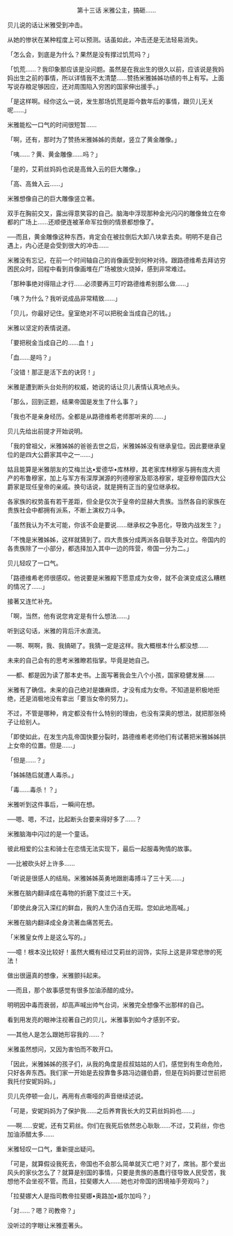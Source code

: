 <p align="center">第十三话 米雅公主，搞砸……</p>

贝儿说的话让米雅受到冲击。

从她的惨状在某种程度上可以预测。话虽如此，冲击还是无法轻易消失。

「怎么会，到底是为什么？果然是没有撑过饥荒吗？」

「饥荒……？我印象那应该是没问题。虽然是在我出生的很久以前，应该说是我妈妈出生之前的事情，所以详情我不太清楚……赞扬米雅姊姊功绩的书上有写。上面写说存粮足够因应，还对周围陷入穷困的国家伸出援手。」

「是这样啊。经你这么一说，发生那场饥荒是距今数年后的事情，跟贝儿无关呢……」

米雅能松一口气的时间很短暂……

「啊，还有，那时为了赞扬米雅姊姊的贡献，竖立了黄金雕像。」

「咦……？黄、黄金雕像……吗？」

「是的，艾莉丝妈妈也说是高耸入云的巨大雕像。」

「高、高耸入云……」

米雅想像自己的巨大雕像竖立著。

双手在胸前交叉，露出得意笑容的自己。脑海中浮现那种金光闪闪的雕像耸立在帝都的广场上……还顺便连被革命军拉倒的情景都想像了。

──而且，黄金雕像这种东西，肯定会在被拉倒后大卸八块拿去卖。明明不是自己遇上，内心还是会受到很大的冲击……

米雅没有忘记，在前一个时间轴自己的肖像画受到何种对待。跟路德维希去拜访穷困民众时，回程中看到肖像画堆在广场被放火烧掉，感到非常难过。

「那种事绝对得阻止才行……必须要再三叮咛路德维希别那么做……」

「咦？为什么？我听说成品非常精致……」

「贝儿，你最好记住。皇室绝对不可以把税金当成自己的钱。」

米雅以坚定的表情说道。

「要把税金当成自己的……血！」

「血……是吗？」

「没错！那正是活下去的诀窍！」

米雅是遭到断头台处刑的权威，她说的话让贝儿表情认真地点头。

「那么，回到正题，结果帝国是发生了什么事？」

「我也不是亲身经历。全都是从路德维希老师那听来的……」

贝儿先给出前提才开始说明。

「我的曾祖父，米雅姊姊的爸爸去世之后，米雅姊姊没有继承皇位。因此要继承皇位的是四大公爵家其中之一……」

姑且能算是米雅朋友的艾梅兰达•爱德华•库林穆，其老家库林穆家与拥有庞大资产的布鲁穆家，加上与军方有深厚渊源的列德穆家及耶洛穆家，堤亚穆帝国四大公爵家是现任皇帝的亲戚。换句话说，就是拥有正当的皇位继承权。

各家族的权势虽有若干差距，但全是仅次于皇帝的显赫大贵族。当然各自的家族在贵族社会中都拥有派系，不断上演权力斗争。

「虽然我认为不太可能，你该不会是要说……继承权之争恶化，导致内战发生？」

「不愧是米雅姊姊，这样就猜到了。四大贵族分成两派各自联手及对立。帝国内的各贵族除了一小部分，都选择加入其中一边的阵营，帝国一分为二。」

贝儿轻叹了一口气。

「路德维希老师很感叹。他说要是米雅殿下愿意成为女帝，就不会演变成这么糟糕的情况了……」

接著又连忙补充。

「啊，当然，他有说您肯定是有什么想法……」

听到这句话，米雅的背后汗水直流。

──啊、啊啊，我、我搞砸了。我猜一定是这样。我大概根本什么都没想……

未来的自己会有的思考米雅瞭若指掌。毕竟是她自己。

──都、都是因为读了那本史书。上面写著我会生八个小孩，国家稳健发展……

米雅有了确信。未来的自己绝对是嫌麻烦，才没有成为女帝。不知道是积极地拒绝，还是消极地没有拿出「要当女帝的努力」。

不过，不管是哪种，肯定都没有什么特别的理由，也没有深奥的想法，就把那张椅子让给别人。

「即使如此，在发生内乱帝国快要分裂时，路德维希老师他们有试著把米雅姊姊拱上女帝的位置。但是……」

「但是……？」

「姊姊随后就遭人毒杀。」

「毒……毒杀！？」

米雅听到这件事后，一瞬间在想。

──嗯、嗯，不过，比起断头台要来得好多了……？

米雅脑海中闪过的是一个童话。

彼此相爱的公主和骑士在恋情无法实现下，最后一起服毒殉情的故事。

──比被砍头好上许多……

「听说是很感人的结局。米雅姊姊英勇地跟剧毒搏斗了三十天……」

米雅在脑内翻译成在毒物的折磨下度过三十天。

「即使此身沉入深红的鲜血，我的人生仍洁白无瑕。您如此地高喊。」

米雅在脑内翻译成全身流著血痛苦死去。

「米雅皇女传上是这么写的。」

──噫！根本没比较好！虽然大概有经过艾莉丝的润饰，实际上这是非常悲惨的死法！

做出很逼真的想像，米雅颤抖起来。

──而且，那个故事感觉有很多加油添醋的成分。

明明因中毒而衰弱，却高声喊出帅气台词，米雅完全想像不出那样的自己。

看到用发亮的眼神注视著自己的贝儿，米雅事到如今才感到不安。

──其他人是怎么跟她形容我的……？

米雅虽然想问，又因为害怕而不敢开口。

「因此，米雅姊姊的孩子们，从我的角度是叔叔姑姑的人们，感觉到有生命危险，只好各奔东西。我们家一开始是去投靠鲁多路冯边疆伯爵，但是在妈妈要过世前把我托付安妮妈妈。」

贝儿先停顿一会儿，再用有点嘶哑的声音继续述说。

「可是，安妮妈妈为了保护我……之后养育我长大的艾莉丝妈妈也……」

──啊……安妮，还有艾莉丝。你们在我死后依然忠心耿耿……不过，艾莉丝，你也加油添醋太多……

米雅轻叹一口气，重新提出疑问。

「可是，就算假设我死去，帝国也不会那么简单就灭亡吧？对了，席翁。那个爱出风头的家伙怎么了？就算是别国的事情，只要是贵族的愚蠢行径导致人民受苦，我想他不会坐视不管。而且，拉斐娜大人……她也对帝国的困境袖手旁观吗？」

「拉斐娜大人是指司教帝拉斐娜•奥路加•威尔加吗？」

「对……？嗯？司教帝？」

没听过的字眼让米雅歪著头。


